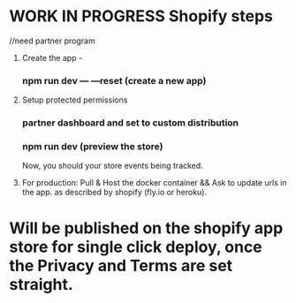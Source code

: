 
# WORK IN PROGRESS Shopify steps

//need partner program
1. Create the app -
   ### npm run dev — —reset (create a new app)
2. Setup protected permissions
   ### partner dashboard and set to custom distribution
   ### npm run dev (preview the store)
   Now, you should your store events being tracked.
   
4. For production: Pull & Host the docker container && Ask to update urls in the app. as described by shopify (fly.io or heroku).


# Will be published on the shopify app store for single click deploy, once the Privacy and Terms are set straight.

